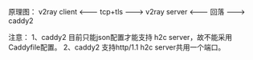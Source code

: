 原理图：
v2ray client <--- tcp+tls ---> v2ray server <--- 回落 ---> caddy2

注意：
1、caddy2 目前只能json配置才能支持 h2c server，故不能采用Caddyfile配置。
2、caddy2 支持http/1.1 h2c server共用一个端口。
